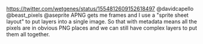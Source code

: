 https://twitter.com/wetgenes/status/1554812609152618497 @davidcapello @beast_pixels @aseprite APNG gets me frames and I use a "sprite sheet layout" to put layers into a single image. So that with metadata means all the pixels are in obvious PNG places and we can still have complex layers to put them all together.